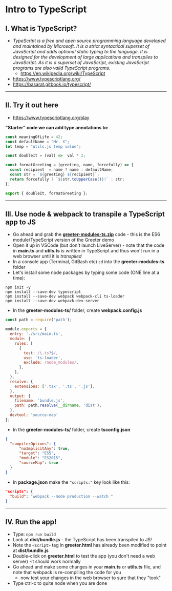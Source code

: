 # Intro to TypeScript

## I. What is TypeScript?

- *TypeScript is a free and open source programming language developed and maintained by Microsoft. It is a strict syntactical superset of JavaScript and adds optional static typing to the language. It is designed for the development of large applications and transpiles to JavaScript. As it is a superset of JavaScript, existing JavaScript programs are also valid TypeScript programs.*
  - https://en.wikipedia.org/wiki/TypeScript
- https://www.typescriptlang.org/
- https://basarat.gitbook.io/typescript/

<hr>

## II. Try it out here
- https://www.typescriptlang.org/play

**"Starter" code we can add type annotations to:**
```js
const meaningOfLife = 42;
const defaultName = "Mr. X";
let temp = "utils.js temp value";

const doubleIt = (val) =>  val * 2;

const formatGreeting = (greeting, name, forcefully) => {
  const recipient  = name ? name : defaultName;
  const str = `${greeting} ${recipient}`;
  return forcefully ? `${str.toUpperCase()}!` : str;
};

export { doubleIt, formatGreeting };
```

<hr>

## III. Use node & webpack to transpile a TypeScript app to JS

- Go ahead and grab the [**greeter-modules-ts.zip**](_files/greeter-modules-ts.zip) code - this is the ES6 module/TypeScript version of the Greeter demo
- Open it up in VSCode (but don't launch LiveServer) - note that the code in **main.ts** and **utils.ts** is written in TypeScript and thus won't run in a web browser until it is *transpiled*
- In a console app (Terminal, GitBash etc) `cd` into the **greeter-modules-ts** folder
- Let's install some node packages by typing some code (ONE line at a time):

```
npm init -y
npm install --save-dev typescript
npm install --save-dev webpack webpack-cli ts-loader
npm install --save-dev webpack-dev-server
```

- In the **greeter-modules-ts/** folder, create **webpack.config.js**

```js
const path = require('path');

module.exports = {
  entry: './src/main.ts',
  module: {
    rules: [
      {
        test: /\.ts?$/,
        use: 'ts-loader',
        exclude: /node_modules/,
      },
    ],
  },
  resolve: {
    extensions: ['.tsx', '.ts', '.js'],
  },
  output: {
    filename: 'bundle.js',
    path: path.resolve(__dirname, 'dist'),
  },
  devtool: 'source-map'
};
```

- In the **greeter-modules-ts/** folder, create **tsconfig.json**

```json
{
  "compilerOptions": {
      "noImplicitAny": true,
      "target": "ES5",
      "module": "ES2015",
      "sourceMap": true
  }
}
```

- In **package.json** make the `"scripts:"` key look like this:

```json
"scripts": {
  "build": "webpack --mode production --watch "
}
```

<hr>

## IV. Run the app!

- Type: `npm run build`
- Look at **dist/bundle.js** - the TypeScript has been transpiled to JS!
- Note the `<script>` tag in **greeter.html** has already been modified to point at **dist/bundle.js** 
- Double-click on **greeter.html** to test the app (you don't need a web server) -it should work normally
- Go ahead and make some changes in your **main.ts** or **utils.ts** file, and note that webpack is re-compiling the code for you
  - now test your changes in the web browser to sure that they "took"
- Type ctrl-c to quite node when you are done

